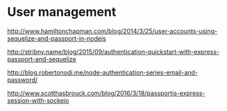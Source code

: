 # User management

http://www.hamiltonchapman.com/blog/2014/3/25/user-accounts-using-sequelize-and-passport-in-nodejs

http://stribny.name/blog/2015/09/authentication-quickstart-with-express-passport-and-sequelize

http://blog.robertonodi.me/node-authentication-series-email-and-password/


http://www.scotthasbrouck.com/blog/2016/3/18/passportjs-express-session-with-sockeio

